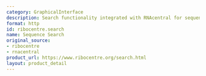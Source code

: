 ```yaml
---
category: GraphicalInterface
description: Search functionality integrated with RNAcentral for sequence searching
format: http
id: ribocentre.search
name: Sequence Search
original_source:
- ribocentre
- rnacentral
product_url: https://www.ribocentre.org/search.html
layout: product_detail
---
```

